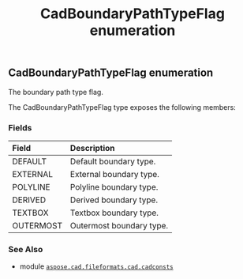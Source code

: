 ﻿---
title: CadBoundaryPathTypeFlag enumeration
second_title: Aspose.CAD for Python via .NET API References
description: 
type: docs
weight: 80
url: /aspose.cad.fileformats.cad.cadconsts/cadboundarypathtypeflag/
is_root: false
---

## CadBoundaryPathTypeFlag enumeration

The boundary path type flag.



The CadBoundaryPathTypeFlag type exposes the following members:

### Fields
| Field | Description |
| :- | :- |
| DEFAULT | Default boundary type. |
| EXTERNAL | External  boundary type. |
| POLYLINE | Polyline boundary type. |
| DERIVED | Derived boundary type. |
| TEXTBOX | Textbox boundary type. |
| OUTERMOST | Outermost boundary type. |



### See Also
* module [`aspose.cad.fileformats.cad.cadconsts`](..)
